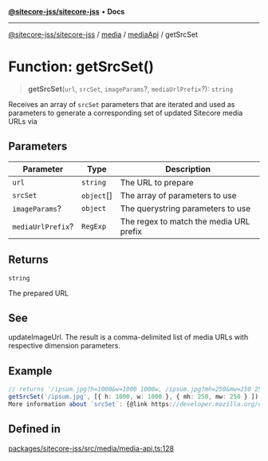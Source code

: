 [**@sitecore-jss/sitecore-jss**](../../../../README.md) • **Docs**

***

[@sitecore-jss/sitecore-jss](../../../../README.md) / [media](../../../README.md) / [mediaApi](../README.md) / getSrcSet

# Function: getSrcSet()

> **getSrcSet**(`url`, `srcSet`, `imageParams`?, `mediaUrlPrefix`?): `string`

Receives an array of `srcSet` parameters that are iterated and used as parameters to generate
a corresponding set of updated Sitecore media URLs via

## Parameters

| Parameter | Type | Description |
| ------ | ------ | ------ |
| `url` | `string` | The URL to prepare |
| `srcSet` | `object`[] | The array of parameters to use |
| `imageParams`? | `object` | The querystring parameters to use |
| `mediaUrlPrefix`? | `RegExp` | The regex to match the media URL prefix |

## Returns

`string`

The prepared URL

## See

updateImageUrl. The result is a comma-delimited
list of media URLs with respective dimension parameters.

## Example

```ts
// returns '/ipsum.jpg?h=1000&w=1000 1000w, /ipsum.jpg?mh=250&mw=250 250w'
getSrcSet('/ipsum.jpg', [{ h: 1000, w: 1000 }, { mh: 250, mw: 250 } ])
More information about `srcSet`: {@link https://developer.mozilla.org/en-US/docs/Web/HTML/Element/img}
```

## Defined in

[packages/sitecore-jss/src/media/media-api.ts:128](https://github.com/Sitecore/jss/blob/e507e97cfa27e316b3c99ba5c513dce49973a5f1/packages/sitecore-jss/src/media/media-api.ts#L128)
